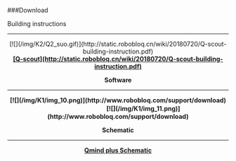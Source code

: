 ###Download

Building instructions

---

<div align=center>
[![](/img/K2/Q2_suo.gif)](http://static.robobloq.cn/wiki/20180720/Q-scout-building-instruction.pdf)

<div align=center>
<b><u>[Q-scout](http://static.robobloq.cn/wiki/20180720/Q-scout-building-instruction.pdf)</u>

Software

---

<div align=center>
[![](/img/K1/img_10.png)](http://www.robobloq.com/support/download)        　　　　　　　　             [![](/img/K1/img_11.png)](http://www.robobloq.com/support/download)

Schematic

---

<b>[Qmind plus Schematic](https://github.com/Robobloq2018/Open-source-hardware/tree/master/Electronic%20module)
